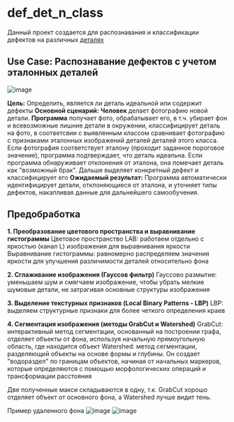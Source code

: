 # def_det_n_class
Данный проект создается для распознавания и классификации дефектов на различных [деталях](https://drive.google.com/drive/folders/1pdHhjAuZXqzPTgiYeGQCL0cEMqkWQ2TN?usp=sharing)

## Use Case: Распознавание дефектов с учетом эталонных деталей
![image](https://github.com/user-attachments/assets/579208f4-3e2a-42c1-8e4f-7430fa185526)

**Цель:** Определить, является ли деталь идеальной или содержит дефекты
**Основной сценарий:**
**Человек** делает фотографию новой детали.
**Программа** получает фото, обрабатывает его, в т.ч. убирает фон и всевозможные лишние детали в окружении, классифицирует деталь на фото, в соответсвии с выявленным классом сравнивает фотографию с признаками эталонных изображений деталей деталей этого класса.
Если фотография соответствует эталону (проходит заданное пороговое значение), программа подтверждает, что деталь идеальна.
Если программа обнаруживает отклонения от эталона, она помечает деталь как "возможный брак". Дальше выделяет конкретный дефект и классифицирует его
**Ожидаемый результат:**
Программа автоматически идентифицирует детали, отклоняющиеся от эталона, и уточняет типы дефектов, накапливая данные для дальнейшего самообучения.

## Предобработка
**1. Преобразование цветового пространства и выравнивание гистограммы**
Цветовое пространство LAB: работаем отдельно с яркостью (канал L) изображения для выравнивания яркости
Выравнивание гистограммы: равномерно распределяем значения яркости для улучшения различимости деталей относительно фона

**2. Сглаживание изображения (Гауссов фильтр)**
Гауссово размытие: уменьшаем шум и смягчаем изображение, чтобы убрать мелкие шумовые детали, не затрагивая основные структуры изображения

**3. Выделение текстурных признаков (Local Binary Patterns - LBP)**
LBP: выделяем структурные признаки для более четкого определения краев

**4. Сегментация изображения (методы GrabCut и Watershed)**
GrabCut: интерактивный метод сегментации, основанный на построении графа, отделяет объекты от фона, используя начальную прямоугольную область, где находится объект
Watershed: метод сегментации, разделяющий объекты на основе формы и глубины. Он создает "водораздел" по границам объектов, начиная от начальных маркеров, которые определяются с помощью морфологических операций и трансформации расстояния

Две полученные макси складываются в одну, т.к. GrabCut хорошо отделяет объект от основного фона, а Watershed лучше видит тень.

Пример удаленного фона
![image](https://github.com/user-attachments/assets/dbca5384-a6eb-45dd-9f7c-b1802bf5dfee) ![image](https://github.com/user-attachments/assets/f40fd486-8c94-4026-966e-0a829ac90b20)

